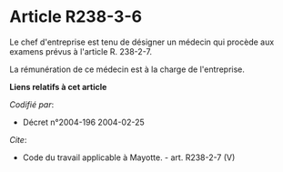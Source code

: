 # Article R238-3-6

Le chef d'entreprise est tenu de désigner un médecin qui procède aux examens prévus à l'article R. 238-2-7.

La rémunération de ce médecin est à la charge de l'entreprise.

**Liens relatifs à cet article**

_Codifié par_:

  - Décret n°2004-196 2004-02-25

_Cite_:

  - Code du travail applicable à Mayotte. - art. R238-2-7 (V)
